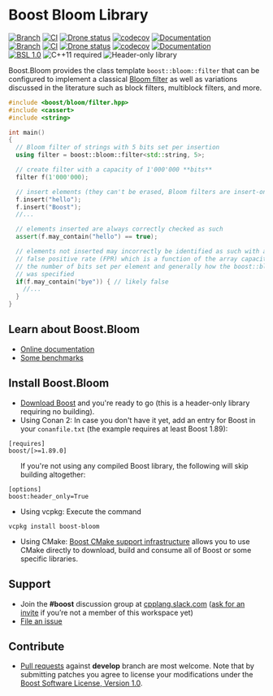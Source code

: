 # Boost Bloom Library

[![Branch](https://img.shields.io/badge/branch-master-brightgreen.svg)](https://github.com/boostorg/bloom/tree/master) [![CI](https://github.com/boostorg/bloom/actions/workflows/ci.yml/badge.svg?branch=master)](https://github.com/boostorg/bloom/actions/workflows/ci.yml) [![Drone status](https://img.shields.io/drone/build/boostorg/bloom/master?server=https%3A%2F%2Fdrone.cpp.al&logo=drone&logoColor=%23CCCCCC&label=CI)](https://drone.cpp.al/boostorg/bloom) [![codecov](https://codecov.io/gh/joaquintides/bloom/branch/master/graph/badge.svg)](https://app.codecov.io/gh/joaquintides/bloom/tree/master) [![Documentation](https://img.shields.io/badge/docs-master-brightgreen.svg)](https://boost.org/doc/libs/master/libs/bloom) </br>
[![Branch](https://img.shields.io/badge/branch-develop-brightgreen.svg)](https://github.com/boostorg/bloom/tree/develop) [![CI](https://github.com/boostorg/bloom/actions/workflows/ci.yml/badge.svg?branch=develop)](https://github.com/boostorg/bloom/actions/workflows/ci.yml) [![Drone status](https://img.shields.io/drone/build/boostorg/bloom/develop?server=https%3A%2F%2Fdrone.cpp.al&logo=drone&logoColor=%23CCCCCC&label=CI)](https://drone.cpp.al/boostorg/bloom) [![codecov](https://codecov.io/gh/joaquintides/bloom/branch/develop/graph/badge.svg)](https://app.codecov.io/gh/joaquintides/bloom/tree/develop) [![Documentation](https://img.shields.io/badge/docs-develop-brightgreen.svg)](https://boost.org/doc/libs/develop/libs/bloom) </br>
[![BSL 1.0](https://img.shields.io/badge/license-BSL_1.0-blue.svg)](https://www.boost.org/users/license.html) <img alt="C++11 required" src="https://img.shields.io/badge/standard-C%2b%2b11-blue.svg"> <img alt="Header-only library" src="https://img.shields.io/badge/build-header--only-blue.svg">

Boost.Bloom provides the class template `boost::bloom::filter` that
can be configured to implement a classical [Bloom filter](https://en.wikipedia.org/wiki/Bloom_filter)
as well as variations discussed in the literature such as block filters, multiblock filters, and more.

```cpp
#include <boost/bloom/filter.hpp>
#include <cassert>
#include <string>

int main()
{
  // Bloom filter of strings with 5 bits set per insertion
  using filter = boost::bloom::filter<std::string, 5>;

  // create filter with a capacity of 1'000'000 **bits**
  filter f(1'000'000);

  // insert elements (they can't be erased, Bloom filters are insert-only)
  f.insert("hello");
  f.insert("Boost");
  //...

  // elements inserted are always correctly checked as such
  assert(f.may_contain("hello") == true);

  // elements not inserted may incorrectly be identified as such with a
  // false positive rate (FPR) which is a function of the array capacity,
  // the number of bits set per element and generally how the boost::bloom::filter
  // was specified
  if(f.may_contain("bye")) { // likely false
    //...
  }
}
```

## Learn about Boost.Bloom

* [Online documentation](https://boost.org/libs/bloom)
* [Some benchmarks](https://github.com/boostorg/boost_bloom_benchmarks)

## Install Boost.Bloom

* [Download Boost](https://www.boost.org/users/download/) and you're ready to go (this is a header-only library requiring no building).
* Using Conan 2: In case you don't have it yet, add an entry for Boost in your `conanfile.txt` (the example requires at least Boost 1.89):
```
[requires]
boost/[>=1.89.0]
```
<ul>If you're not using any compiled Boost library, the following will skip building altogether:</ul>

```
[options]
boost:header_only=True
```
* Using vcpkg: Execute the command
```
vcpkg install boost-bloom
```
* Using CMake: [Boost CMake support infrastructure](https://github.com/boostorg/cmake)
allows you to use CMake directly to download, build and consume all of Boost or
some specific libraries.

## Support

* Join the **#boost** discussion group at [cpplang.slack.com](https://cpplang.slack.com/)
([ask for an invite](https://cppalliance.org/slack/) if you’re not a member of this workspace yet)
* [File an issue](https://github.com/boostorg/bloom/issues)

## Contribute

* [Pull requests](https://github.com/boostorg/bloom/pulls) against **develop** branch are most welcome.
Note that by submitting patches you agree to license your modifications under the [Boost Software License, Version 1.0](http://www.boost.org/LICENSE_1_0.txt).
